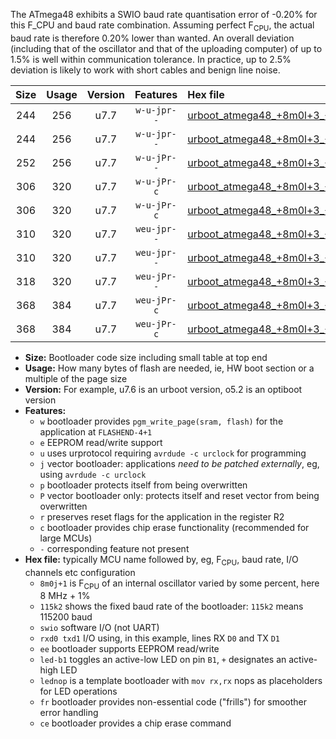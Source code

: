 The ATmega48 exhibits a SWIO baud rate quantisation error of -0.20% for this F_CPU and baud rate combination. Assuming perfect F<sub>CPU</sub>, the actual baud rate is therefore 0.20% lower than wanted. An overall deviation (including that of the oscillator and that of the uploading computer) of up to 1.5% is well within communication tolerance. In practice, up to 2.5% deviation is likely to work with short cables and benign line noise.

|Size|Usage|Version|Features|Hex file|
|:-:|:-:|:-:|:-:|:--|
|244|256|u7.7|`w-u-jpr--`|[urboot_atmega48_+8m0l+3_++38k4_swio_rxd0_txd1_led+b5.hex](https://raw.githubusercontent.com/stefanrueger/urboot.hex/main/mcus/atmega48/internal_oscillator/fcpu_+8m0l+3/br_++38k4/urboot_atmega48_+8m0l+3_++38k4_swio_rxd0_txd1_led+b5.hex)|
|244|256|u7.7|`w-u-jpr--`|[urboot_atmega48_+8m0l+3_++38k4_swio_rxd0_txd1_lednop.hex](https://raw.githubusercontent.com/stefanrueger/urboot.hex/main/mcus/atmega48/internal_oscillator/fcpu_+8m0l+3/br_++38k4/urboot_atmega48_+8m0l+3_++38k4_swio_rxd0_txd1_lednop.hex)|
|252|256|u7.7|`w-u-jPr--`|[urboot_atmega48_+8m0l+3_++38k4_swio_rxd0_txd1.hex](https://raw.githubusercontent.com/stefanrueger/urboot.hex/main/mcus/atmega48/internal_oscillator/fcpu_+8m0l+3/br_++38k4/urboot_atmega48_+8m0l+3_++38k4_swio_rxd0_txd1.hex)|
|306|320|u7.7|`w-u-jPr-c`|[urboot_atmega48_+8m0l+3_++38k4_swio_rxd0_txd1_led+b5_fr_ce.hex](https://raw.githubusercontent.com/stefanrueger/urboot.hex/main/mcus/atmega48/internal_oscillator/fcpu_+8m0l+3/br_++38k4/urboot_atmega48_+8m0l+3_++38k4_swio_rxd0_txd1_led+b5_fr_ce.hex)|
|306|320|u7.7|`w-u-jPr-c`|[urboot_atmega48_+8m0l+3_++38k4_swio_rxd0_txd1_lednop_fr_ce.hex](https://raw.githubusercontent.com/stefanrueger/urboot.hex/main/mcus/atmega48/internal_oscillator/fcpu_+8m0l+3/br_++38k4/urboot_atmega48_+8m0l+3_++38k4_swio_rxd0_txd1_lednop_fr_ce.hex)|
|310|320|u7.7|`weu-jpr--`|[urboot_atmega48_+8m0l+3_++38k4_swio_rxd0_txd1_ee_led+b5.hex](https://raw.githubusercontent.com/stefanrueger/urboot.hex/main/mcus/atmega48/internal_oscillator/fcpu_+8m0l+3/br_++38k4/urboot_atmega48_+8m0l+3_++38k4_swio_rxd0_txd1_ee_led+b5.hex)|
|310|320|u7.7|`weu-jpr--`|[urboot_atmega48_+8m0l+3_++38k4_swio_rxd0_txd1_ee_lednop.hex](https://raw.githubusercontent.com/stefanrueger/urboot.hex/main/mcus/atmega48/internal_oscillator/fcpu_+8m0l+3/br_++38k4/urboot_atmega48_+8m0l+3_++38k4_swio_rxd0_txd1_ee_lednop.hex)|
|318|320|u7.7|`weu-jPr--`|[urboot_atmega48_+8m0l+3_++38k4_swio_rxd0_txd1_ee.hex](https://raw.githubusercontent.com/stefanrueger/urboot.hex/main/mcus/atmega48/internal_oscillator/fcpu_+8m0l+3/br_++38k4/urboot_atmega48_+8m0l+3_++38k4_swio_rxd0_txd1_ee.hex)|
|368|384|u7.7|`weu-jPr-c`|[urboot_atmega48_+8m0l+3_++38k4_swio_rxd0_txd1_ee_led+b5_fr_ce.hex](https://raw.githubusercontent.com/stefanrueger/urboot.hex/main/mcus/atmega48/internal_oscillator/fcpu_+8m0l+3/br_++38k4/urboot_atmega48_+8m0l+3_++38k4_swio_rxd0_txd1_ee_led+b5_fr_ce.hex)|
|368|384|u7.7|`weu-jPr-c`|[urboot_atmega48_+8m0l+3_++38k4_swio_rxd0_txd1_ee_lednop_fr_ce.hex](https://raw.githubusercontent.com/stefanrueger/urboot.hex/main/mcus/atmega48/internal_oscillator/fcpu_+8m0l+3/br_++38k4/urboot_atmega48_+8m0l+3_++38k4_swio_rxd0_txd1_ee_lednop_fr_ce.hex)|

- **Size:** Bootloader code size including small table at top end
- **Usage:** How many bytes of flash are needed, ie, HW boot section or a multiple of the page size
- **Version:** For example, u7.6 is an urboot version, o5.2 is an optiboot version
- **Features:**
  + `w` bootloader provides `pgm_write_page(sram, flash)` for the application at `FLASHEND-4+1`
  + `e` EEPROM read/write support
  + `u` uses urprotocol requiring `avrdude -c urclock` for programming
  + `j` vector bootloader: applications *need to be patched externally*, eg, using `avrdude -c urclock`
  + `p` bootloader protects itself from being overwritten
  + `P` vector bootloader only: protects itself and reset vector from being overwritten
  + `r` preserves reset flags for the application in the register R2
  + `c` bootloader provides chip erase functionality (recommended for large MCUs)
  + `-` corresponding feature not present
- **Hex file:** typically MCU name followed by, eg, F<sub>CPU</sub>, baud rate, I/O channels etc configuration
  + `8m0j+1` is F<sub>CPU</sub> of an internal oscillator varied by some percent, here 8 MHz + 1%
  + `115k2` shows the fixed baud rate of the bootloader: `115k2` means 115200 baud
  + `swio` software I/O (not UART)
  + `rxd0 txd1` I/O using, in this example, lines RX `D0` and TX `D1`
  + `ee` bootloader supports EEPROM read/write
  + `led-b1` toggles an active-low LED on pin `B1`, `+` designates an active-high LED
  + `lednop` is a template bootloader with `mov rx,rx` nops as placeholders for LED operations
  + `fr` bootloader provides non-essential code ("frills") for smoother error handling
  + `ce` bootloader provides a chip erase command
